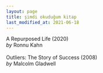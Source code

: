 ```yaml
---
layout: page
title: şimdi okuduğum kitap
last_modified_at: 2021-06-18
---
```


A Repurposed Life (2020)  
<i>by</i> Ronnu Kahn  
<br />
Outliers: The Story of Success (2008)  
<i>by</i> Malcolm Gladwell  
<br />

<!-- <span style="color: white">Lorem ipsum dolor sit amet, consectetur adipiscing elit. Sed sagittis cursus erat quis tempus. Fusce semper eu eros in tristique.</span> -->
